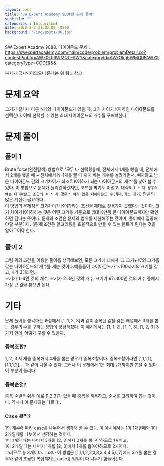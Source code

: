 ```yaml
---
layout: post
title: "SW Expert Academy 9088번 문제 풀이"
subtitle: ""
categories : [Algorithm]
date: 2020-1-7 21:00:00 -0900
background: '/img/posts/06.jpg'
---
```


 SW Expert Acadmy 9088. 다이아몬드 문제 : 
 https://swexpertacademy.com/main/code/problem/problemDetail.do?contestProbId=AW7Oktj6WMQDFAWY&categoryId=AW7Oktj6WMQDFAWY&categoryType=CODE&&&  

복사가 금지되어있으니 문제는 위 링크 참고.

# 문제 요약
 크기가 같거나 다른 N개의 다이아몬드가 있을 때, 크기 차이가 K이하인 다이아몬드를 선택한다. 이때 선택할 수 있는 최대 다이아몬드의 개수를 구해야한다.


# 문제 풀이 
## 풀이 1
  Brute force(완전탐색) 방법으로 '모두 다 선택했을때, 전체에서 1개를 뺐을 때, 전체에서 2개를 뺐을 때 ~ 전체에서 N-1개를 뺼 때'까지 빼는 개수를 늘려가면서, 빼지않고 남은 다이아몬드 간의 크기차이가 최초로 K이하가 되는 다이아몬드의 개수'를 찾아 볼 수 있다. 이 방법으로 문제가 풀리긴하겠지만, 
  코드를 짜기도 어렵고, 대략`N-1 * 각 경우의 뺴는 다이아몬드 조합의 수 * 각 경우의 뺴지 않은 다이아몬드 수(최대,최소 찾기)` 만큼의 많은 계산이 필요하다..  
  이 방법의 문제점은 크기차이가 K이하라는 조건을 제대로 활용하지 못했다는 것이다. 크기 차이가 K이하라는 것은 어떤 크기를 기준으로 최대 K만큼 큰 다이아몬드까지만 확인하면 된다는 뜻이다.
  문제의 조건은 문제의 범위를 제한해주는 것이며, 풀이에서 집중해야할 부분이다. (문제)조건은 알고리즘을 효율적으로 만들 수 있는 힌트가 된다는 것을 알아두어야 한다.

## 풀이 2
  그럼 위의 조건을 이용한 풀이를 생각해보면, 모든 크기에 대해서 '그 크기+ K'의 크기를 갖는 다이아몬드의 개수를 세는 것이다.예를들어 다이아몬드가 1~100까지의 크기를 갖고, K가 3이라면..  
  크기가 1~4인 것의 개수, 크기가 2~5인 것의 개수, 크기가 97~100인 것의 개수 중에서 가장 큰 값을 찾으면 된다.
  


# 기타
 문제 풀이를 생각하는 과정에서 [1, 1, 2, 3]과 같이 중복된 값을 갖는 배열에서 3개를 뽑는 경우의 수를 구하는 방법이 궁금해졌다. 이 예시에서는 [1, 1, 2], [1, 1, 3], [1, 2, 3] 3가지 인데, 어떻게 구할 수 있을까.

### 중복조합?
   1, 2, 3 세 개를 중복해서 4개를 뽑는 경우가 중복조합이다. 중복조합이라면 [1,1,1,1], [1,1,1,2], ...과 같이 나올 수 있다. 그러나 이 문제에서 1은 최대 2개까지만 뽑을 수 있다. 이 부분이 틀리다.
  

### 중복순열?
중복 순열은 쉬운 예로 [1,2,3]가 있을 때 중복을 허용하고, 순서를 고려하여 뽑는 것이다. 역시나 이 문제와는 다르다..


### Case 분리?
 1의 개수에 따라 case를 나누어서 생각해 볼 수 있다. 이 예시에서는 1이 1개일때와 1이 2개일때를 나누어서 생각하는 것이다.  
  1이 1개일 때는 나머지 2개를 [2, 3]에서 2개를 뽑아야하므로 1개이고,  
  1이 2개일 때는 나머지 1개를 [2, 3]에서 1개를 뽑아야하므로 2개이다.  
  그러므로 총 3개이다.  그러나 이 방법은 [1,1,1,2,2,3,3,3,4,4,5,6,7]에서 3개를 뽑는 경우와 같이 조금만 복잡해져도 case를 일일이 다 나누기 힘들어진다..